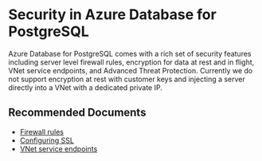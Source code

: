 <properties
	pageTitle="Security in Azure Database for PostgreSQL"
	description="Security in Azure Database for PostgreSQL"
	service="microsoft.dbforpostgresql"
	resource="servers"
	authors="jan-eng"
    ms.author="janeng"
	displayOrder="22"
	selfHelpType="resource"
	supportTopicIds="32639965, 32639967, 32639981, 32640029"
	resourceTags="servers, databases"
	productPesIds="16222"
	cloudEnvironments="MoonCake"
	articleId="d71ecddf-9ffc-4968-8e51-d214ed7d9569"
/>

# Security in Azure Database for PostgreSQL

Azure Database for PostgreSQL comes with a rich set of security features including server level firewall rules, encryption for data at rest and in flight, VNet service endpoints, and Advanced Threat Protection. Currently we do not support encryption at rest with customer keys and injecting a server directly into a VNet with a dedicated private IP.

## **Recommended Documents**

* [Firewall rules](https://docs.azure.cn/postgresql/concepts-firewall-rules)
* [Configuring SSL](https://docs.azure.cn/postgresql/concepts-ssl-connection-security)
* [VNet service endpoints](https://docs.azure.cn/postgresql/concepts-data-access-and-security-vnet)
